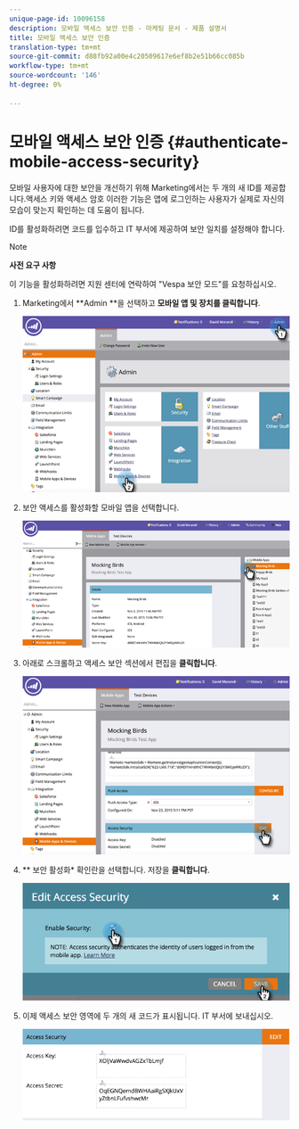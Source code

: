 ```yaml
---
unique-page-id: 10096158
description: 모바일 액세스 보안 인증 - 마케팅 문서 - 제품 설명서
title: 모바일 액세스 보안 인증
translation-type: tm+mt
source-git-commit: d88fb92a00e4c20509617e6ef8b2e51b66cc085b
workflow-type: tm+mt
source-wordcount: '146'
ht-degree: 0%

---
```



# 모바일 액세스 보안 인증 {#authenticate-mobile-access-security}

모바일 사용자에 대한 보안을 개선하기 위해 Marketing에서는 두 개의 새 ID를 제공합니다.액세스 키와 액세스 암호 이러한 기능은 앱에 로그인하는 사용자가 실제로 자신의 모습이 맞는지 확인하는 데 도움이 됩니다.

ID를 활성화하려면 코드를 입수하고 IT 부서에 제공하여 보안 일치를 설정해야 합니다.

>[!NOTE]
>
>**사전 요구 사항**
>
>이 기능을 활성화하려면 지원 센터에 연락하여 &quot;Vespa 보안 모드&quot;를 요청하십시오.

1. Marketing에서 **Admin **을 선택하고 **모바일 앱 및 장치를 클릭합니다**.

   ![](assets/image2015-12-1-14-3a36-3a30.png)

1. 보안 액세스를 활성화할 모바일 앱을 선택합니다.

   ![](assets/image2015-12-2-10-3a18-3a6.png)

1. 아래로 스크롤하고 액세스 보안 섹션에서 편집을 **클릭합니다**.

   ![](assets/image2015-12-1-14-3a41-3a37.png)

1. ** 보안 활성화* 확인란을 선택합니다. 저장을 **클릭합니다**.

   ![](assets/image2015-12-1-14-3a54-3a0.png)

1. 이제 액세스 보안 영역에 두 개의 새 코드가 표시됩니다. IT 부서에 보내십시오.

   ![](assets/image2015-12-1-14-3a57-3a34.png)

